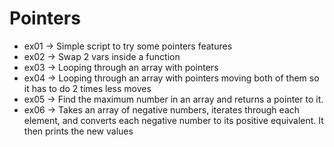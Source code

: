 # Pointers

- ex01 -> Simple script to try some pointers features
- ex02 -> Swap 2 vars inside a function
- ex03 -> Looping through an array with pointers
- ex04 -> Looping through an array with pointers moving both of them so
it has to do 2 times less moves
- ex05 -> Find the maximum number in an array and returns a pointer to it.
- ex06 -> Takes an array of negative numbers, iterates through 
each element, and converts each negative
number to its positive equivalent. It then prints the new values